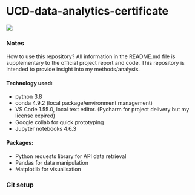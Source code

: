 # UCD-data-analytics-certificate
![](https://exo-demo-image-hosting.s3-ap-southeast-2.amazonaws.com/Screen+Shot+2021-04-07+at+7.13.42+am.png)
### Notes
How to use this repository? All information in the README.md file is supplementary to the official project report and code. This repository is intended to provide insight into my methods/analysis. 

####  Technology used:
- python 3.8
- conda 4.9.2 (local package/environment management)
- VS Code 1.55.0, local text editor. (Pycharm for project delivery but my license expired)
- Google collab for quick prototyping
- Jupyter notebooks 4.6.3

#### Packages:
- Python requests library for API data retrieval 
- Pandas for data manipulation
- Matplotlib for visualisation

### Git setup
